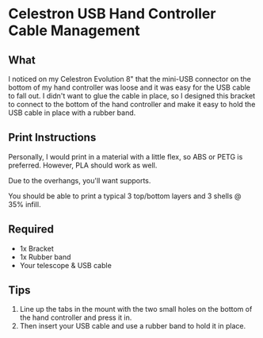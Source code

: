 # Celestron USB Hand Controller Cable Management

## What

I noticed on my Celestron Evolution 8" that the mini-USB connector 
on the bottom of my hand controller was loose and it was easy for
the USB cable to fall out.  I didn't want to glue the cable in place,
so I designed this bracket to connect to the bottom of the hand controller 
and make it easy to hold the USB cable in place with a rubber band.

## Print Instructions

Personally, I would print in a material with a little flex, so ABS or PETG 
is preferred.  However, PLA should work as well.

Due to the overhangs, you'll want supports.

You should be able to print a typical 3 top/bottom layers and 3 shells @ 35% infill.

## Required

* 1x Bracket
* 1x Rubber band
* Your telescope & USB cable

## Tips

1. Line up the tabs in the mount with the two small holes on the bottom of the
    hand controller and press it in.
1. Then insert your USB cable and use a rubber band to hold it in place.
